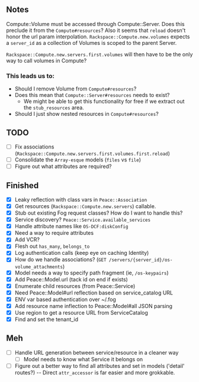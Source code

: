 ## Notes
Compute::Volume must be accessed through Compute::Server.
Does this preclude it from the `Compute#resources`?
Also it seems that `reload` doesn't honor the url param interpolation.
`Rackspace::Compute.new.volumes` expects a `server_id` as a collection of Volumes is scoped to the parent Server.

`Rackspace::Compute.new.servers.first.volumes` will then have to be the only way to call volumes in Compute?

### This leads us to:
* Should I remove Volume from `Compute#resources`?
* Does this mean that `Compute::Server#resources` needs to exist?
  * We might be able to get this functionality for free if we extract out the `stub_resources` area.
* Should I just show nested resources in `Compute#resources`?


## TODO
- [ ] Fix associations (`Rackspace::Compute.new.servers.first.volumes.first.reload`)
- [ ] Consolidate the `Array-esque` models (`files` vs `file`)
- [ ] Figure out what attributes are required?

## Finished
- [x] Leaky reflection with class vars in `Peace::Association`
- [x] Get resources (`Rackspace::Compute.new.servers`) callable.
- [x] Stub out existing Fog request classes? How do I want to handle this?
- [x] Service discovery? `Peace::Service.available_services`
- [x] Handle attribute names like `OS-DCF:diskConfig`
- [x] Need a way to require attributes
- [x] Add VCR?
- [x] Flesh out `has_many`, `belongs_to`
- [x] Log authentication calls (keep eye on caching Identity)
- [x] How do we handle associations? (`GET /servers/{server_id}/os-volume_attachments`)
- [x] Model needs a way to specify path fragment (ie, `/os-keypairs`)
- [x] Add Peace::Model.url (tack id on end if exists)
- [x] Enumerate child resources (from Peace::Service)
- [x] Need Peace::Model#url reflection based on service_catalog URL
- [x] ENV var based authentication over ~/.fog
- [x] Add resource name inflection to Peace::Model#all JSON parsing
- [x] Use region to get a resource URL from ServiceCatalog
- [x] Find and set the tenant_id

## Meh
- [ ] Handle URL generation between service/resource in a cleaner way
  - [ ] Model needs to know what Service it belongs on
- [ ] Figure out a better way to find all attributes and set in models ('detail' routes?) -- Direct `attr_accessor` is far easier and more grokkable.

